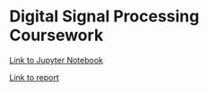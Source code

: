 # Digital Signal Processing Coursework

[Link to Jupyter Notebook](210036917_benny_collins_DSP_cw/210036917_benny_collins_coursework-datastream.ipynb)


[Link to report](210036917_benny_collins_DSP_cw/210036917_benny_collins_report.pdf)
